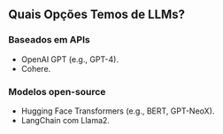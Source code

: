 ## Quais Opções Temos de LLMs?
### Baseados em APIs

- OpenAI GPT (e.g., GPT-4).
- Cohere.

### Modelos open-source

- Hugging Face Transformers (e.g., BERT, GPT-NeoX).
- LangChain com Llama2.